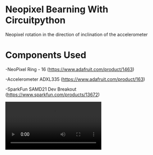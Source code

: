 # Neopixel Bearning With Circuitpython
Neopixel rotation in the direction of inclination of the accelerometer

# Components Used
-NeoPixel Ring - 16 (https://www.adafruit.com/product/1463)

-Accelerometer ADXL335 (https://www.adafruit.com/product/163)

-SparkFun SAMD21 Dev Breakout (https://www.sparkfun.com/products/13672)


![Video](../master/vid/gpix.mp4) 

